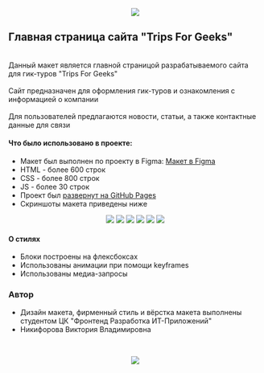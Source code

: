 <p align="center">
  <img src="https://github.com/kuokyn/tripsforgeeks/assets/82722758/3b6c30d0-58f3-4c00-a2ac-661a92c81296" /><br>
</p>

## Главная страница сайта "Trips For Geeks"

<p align="left"><br>
  Данный макет является главной страницой разрабатываемого сайта для гик-туров "Trips For Geeks"<br><br>
  Сайт предназначен для оформления гик-туров и ознакомления с информацией о компании<br><br>
  Для пользователей предлагаются новости, статьи, а также контактные данные для связи<br>
</p>

#### Что было использовано в проекте:
<p align="left">
  <ul>
    <li>Макет был выполнен по проекту в Figma: <a href="https://www.figma.com/file/mS21AfGLSKnxsqWN8FgfNu/37?type=design&node-id=102%3A2&t=WChcD7SlBM4sEuji-1" target="_blank">Макет в Figma</a></li>
    <li>HTML - более 600 строк</li>
    <li>CSS - более 800 строк</li>
    <li>JS - более 30 строк</li>
    <li>Проект был <a href="https://kuokyn.github.io/tripsforgeeks/" target="_blank">развернут на GitHub Pages</a></li>
    <li>Скриншоты макета приведены ниже</li>
  </ul>
</p>

<p align="center">
  <img src="https://github.com/kuokyn/tripsforgeeks/assets/82722758/55cf6fe9-c59f-4b11-b4b1-c8229dda9aa8" />
  <img src="https://github.com/kuokyn/tripsforgeeks/assets/82722758/7d47c5f7-891a-42cb-a15a-16965090e59d"/>
  <img src="https://github.com/kuokyn/tripsforgeeks/assets/82722758/ecc03c6c-1e4e-4771-a691-cadece2ae2f4)"/>
  <img src="https://github.com/kuokyn/tripsforgeeks/assets/82722758/24a7fb5c-ac23-4ff1-a1b2-c90212d8854c"/>
  <img src="https://github.com/kuokyn/tripsforgeeks/assets/82722758/34e9b9a7-d90b-4462-9006-9a5585e992b8"/>
  <img src="https://github.com/kuokyn/tripsforgeeks/assets/82722758/046de047-331a-41ef-8ff0-d326846d11d5"/>
</p>

#### О стилях
<p align="left">
  <ul>
    <li>Блоки построены на флексбоксах</li>
    <li>Использованы анимации при помощи keyframes</li>
    <li>Использованы медиа-запросы</li>
  </ul>
</p>

### Автор
<p align="left">
  <ul>
    <li>Дизайн макета, фирменный стиль и вёрстка макета выполнены студентом ЦК "Фронтенд Разработка ИТ-Приложений"</li>
    <li>Никифорова Виктория Владимировна</li>
  </ul>
</p>
<br>
<p align="center">
  <img src="https://github.com/kuokyn/tripsforgeeks/assets/82722758/3b6c30d0-58f3-4c00-a2ac-661a92c81296" />
</p>
